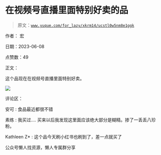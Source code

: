 # 在视频号直播里面特别好卖的品

> 原文：[`www.yuque.com/for_lazy/xkrm14/ucstl0w5nm8e1ggk`](https://www.yuque.com/for_lazy/xkrm14/ucstl0w5nm8e1ggk)



作者： 宏



日期：2023-06-08



点赞数：49

<ne-hole id="uc215873a" data-lake-id="uc215873a">

正文：



这个品现在在视频号直播里面特别好卖。



![](img/fb5dc9aba4d975ccfa58e47d749bb616.png)

<ne-hole id="ub29e426e" data-lake-id="ub29e426e">

评论区：



安可 : 食品最近都很不错



素练 : 我买过…. 买来以后我发现这里面应该绝大部分是糊精。掺了一丢丢八珍粉。



Kathleen Z* : 这个品今天刷小红书也刷到了，差一点就买了

<ne-hole id="u6195f5a2" data-lake-id="u6195f5a2">

公众号懒人找资源，懒人专属群分享

</ne-hole></ne-hole></ne-hole>